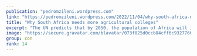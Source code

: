 ```yaml
---
publication: "pedromzileni.wordpress.com"
link: "https://pedromzileni.wordpress.com/2022/11/04/why-south-africa-needs-more-agricultural-colleges/"
title: "Why South Africa needs more agricultural colleges"
excerpt: "The UN predicts that by 2050, the population of Africa will increase by 25% and the highest concentration of that rise will be in Southern Africa. This because the continent is overwhelmingly young…"
image: "https://secure.gravatar.com/blavatar/073f025d0ccb84cff6c93277663f002a?s=200&ts=1667725500"
group: con
rank: 14
---
```

